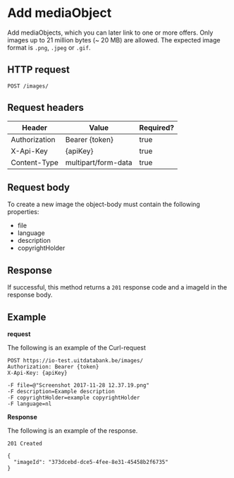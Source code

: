 ---
---

# Add mediaObject

Add mediaObjects, which you can later link to one or more offers. Only images up to 21 million bytes (~ 20 MB) are allowed.
The expected image format is `.png`, `.jpeg` or `.gif`.

## HTTP request

```
POST /images/
```

## Request headers

| Header        | Value            | Required? |
| ------------- | ---------------- | --------- |
| Authorization | Bearer {token}   | true      |
| X-Api-Key     | {apiKey}         | true      |
| Content-Type  | multipart/form-data | true      |

## Request body

To create a new image the object-body must contain the following properties:
- file
- language
- description
- copyrightHolder

## Response

If successful, this method returns a `201` response code and a imageId in the response body.

## Example

**request**

The following is an example of the Curl-request

```
POST https://io-test.uitdatabank.be/images/
Authorization: Bearer {token}
X-Api-Key: {apiKey}

-F file=@"Screenshot 2017-11-28 12.37.19.png"
-F description=Example description
-F copyrightHolder=example copyrightHolder
-F language=nl
```

**Response**

The following is an example of the response.

```
201 Created

{
  "imageId": "373dcebd-dce5-4fee-8e31-45458b2f6735"
}
```
